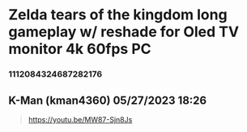 # Zelda tears of the kingdom long gameplay w/ reshade for Oled TV monitor 4k 60fps PC
### 1112084324687282176
## K-Man (kman4360) 05/27/2023 18:26 

> https://youtu.be/MW87-Sjn8Js

